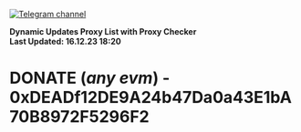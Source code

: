 [![Telegram channel](https://img.shields.io/endpoint?url=https://runkit.io/damiankrawczyk/telegram-badge/branches/master?url=https://t.me/n4z4v0d)](https://t.me/n4z4v0d) 

**Dynamic Updates Proxy List with Proxy Checker**  
**Last Updated: 16.12.23 18:20**

# DONATE (_any evm_) - 0xDEADf12DE9A24b47Da0a43E1bA70B8972F5296F2

